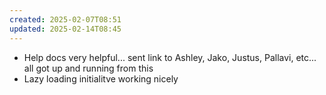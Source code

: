 ```yaml
---
created: 2025-02-07T08:51
updated: 2025-02-14T08:45
---
```

- Help docs very helpful... sent link to Ashley, Jako, Justus, Pallavi, etc... all got up and running from this
- Lazy loading initialitve working nicely
